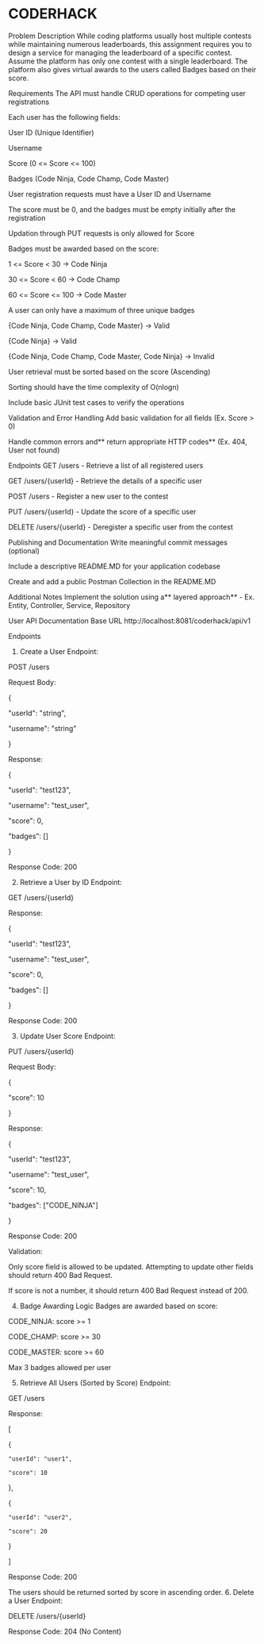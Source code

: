 # CODERHACK

Problem Description
While coding platforms usually host multiple contests while maintaining numerous leaderboards, this assignment requires you to design a service for managing the leaderboard of a specific contest. Assume the platform has only one contest with a single leaderboard. The platform also gives virtual awards to the users called Badges based on their score.


Requirements
The API must handle CRUD operations for competing user registrations

Each user has the following fields:

User ID (Unique Identifier)

Username

Score (0 <= Score <= 100)

Badges (Code Ninja, Code Champ, Code Master)

User registration requests must have a User ID and Username

The score must be 0, and the badges must be empty initially after the registration

Updation through PUT requests is only allowed for Score

Badges must be awarded based on the score:

1 <= Score < 30 -> Code Ninja

30 <= Score < 60 -> Code Champ

60 <= Score <= 100 -> Code Master

A user can only have a maximum of three unique badges

{Code Ninja, Code Champ, Code Master} -> Valid

{Code Ninja} -> Valid

{Code Ninja, Code Champ, Code Master, Code Ninja} -> Invalid

User retrieval must be sorted based on the score (Ascending)

Sorting should have the time complexity of O(nlogn)

Include basic JUnit test cases to verify the operations


Validation and Error Handling
Add basic validation for all fields (Ex. Score > 0)

Handle common errors and** return appropriate HTTP codes** (Ex. 404, User not found)


Endpoints
GET /users - Retrieve a list of all registered users

GET /users/{userId} - Retrieve the details of a specific user

POST /users - Register a new user to the contest

PUT /users/{userId} - Update the score of a specific user

DELETE /users/{userId} - Deregister a specific user from the contest


Publishing and Documentation
Write meaningful commit messages (optional)

Include a descriptive README.MD for your application codebase

Create and add a public Postman Collection in the README.MD


Additional Notes
Implement the solution using a** layered approach** - Ex. Entity, Controller, Service, Repository

User API Documentation
Base URL
http://localhost:8081/coderhack/api/v1

Endpoints
1. Create a User
Endpoint:

POST /users

Request Body:


{

  "userId": "string",  

  "username": "string"

}

Response:


{

  "userId": "test123",

  "username": "test_user",

  "score": 0,

  "badges": []

}

Response Code: 200

2. Retrieve a User by ID
Endpoint:

GET /users/{userId}

Response:


{

  "userId": "test123",

  "username": "test_user",

  "score": 0,

  "badges": []

}

Response Code: 200

3. Update User Score
Endpoint:

PUT /users/{userId}

Request Body:


{

  "score": 10

}

Response:


{

  "userId": "test123",

  "username": "test_user",

  "score": 10,

  "badges": ["CODE_NINJA"]

}

Response Code: 200

Validation:

Only score field is allowed to be updated. Attempting to update other fields should return 400 Bad Request.

If score is not a number, it should return 400 Bad Request instead of 200.

4. Badge Awarding Logic
Badges are awarded based on score:

CODE_NINJA: score >= 1

CODE_CHAMP: score >= 30

CODE_MASTER: score >= 60

Max 3 badges allowed per user

5. Retrieve All Users (Sorted by Score)
Endpoint:

GET /users

Response:


[

  {

    "userId": "user1",

    "score": 10

  },

  {

    "userId": "user2",

    "score": 20

  }

]

Response Code: 200

The users should be returned sorted by score in ascending order.
6. Delete a User
Endpoint:

DELETE /users/{userId}

Response Code: 204 (No Content)
